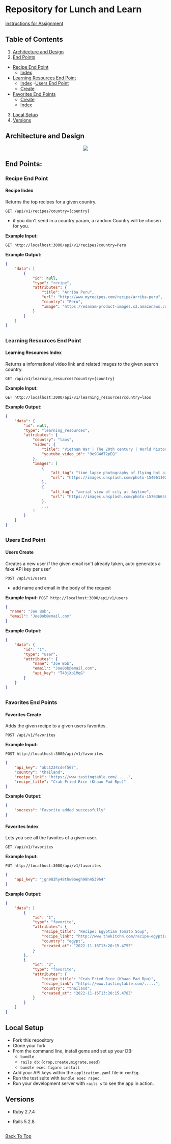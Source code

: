 # Repository for Lunch and Learn
[Instructions for Assignment](https://backend.turing.edu/module3/projects/lunch_and_learn/)
## Table of Contents

1. [Architecture and Design](#architecture-and-design)
2. [End Points](#end-points)
- [Recipe End Point](#recipe-end-point)
    - [Index](#recipe-index)
- [Learning Resources End Point](#learning-resources-end-point)
    - [Index](#learning-resources-index) 
-[Users End Point](#users-end-point)
	- [Create](#users-create)
- [Favorites End Points](#favorites-end-points)
    - [Create](#favorites-create)
    - [Index](#favorites-index)
3. [Local Setup](#local-setup)
4. [Versions](#versions)


## Architecture and Design

<p align="center">
  <img src="https://github.com/SandyyMarie/lunch_and_learn/blob/main/assets/LunchAndLearnDB.png?raw=true" />
</p>

## End Points:


### Recipe End Point

#### Recipe Index
Returns the top recipes for a given country.

`GET /api/v1/recipes?country={country}`

* if you don't send in a country param, a random Country will be chosen for you.


<b>Example Input:</b>

`GET http://localhost:3000/api/v1/recipes?country=Peru` 

<b>Example Output:</b>

```json
{
    "data": [
        {
            "id": null,
            "type": "recipe",
            "attributes": {
                "title": "Arriba Peru",
                "url": "http://www.myrecipes.com/recipe/arriba-peru",
                "country": "Peru",
                "image": "https://edamam-product-images.s3.amazonaws.com/web-img/94a/...."
            }
        }
    ]
}
```

##


### Learning Resources End Point

#### Learning Resources Index
Returns a informational video link and related images to the given search country.

`GET /api/v1/learning_resources?country={country}`

<b>Example Input:</b>

`GET http://localhost:3000/api/v1/learning_resources?country=laos`

<b>Example Output:</b>
```json
{
    "data": {
        "id": null,
        "type": "learning_resources",
        "attributes": {
            "country": "laos",
            "video": {
                "title": "Vietnam War | The 20th century | World history | Khan Academy",
                "youtube_video_id": "9e9GWdT2pEQ"
            },
            "images": [
                {
                    "alt_tag": "time lapse photography of flying hot air balloon",
                    "url": "https://images.unsplash.com/photo-1540611025311-01df3cef54b5?ixid=MnwzODExMzJ8MHwxfHNlYXJjaHwxfHxsYW9zfGVufDB8fHx8MTY2ODU5NTA4OA&ixlib=rb-4.0.3"
                },
                {
                    "alt_tag": "aerial view of city at daytime",
                    "url": "https://images.unsplash.com/photo-1570366583862-f91883984fde?ixid=MnwzODExMzJ8MHwxfHNlYXJjaHwyfHxsYW9zfGVufDB8fHx8MTY2ODU5NTA4OA&ixlib=rb-4.0.3"
                },
				...
            ]
        }
    }
}
```
##

### Users End Point

#### Users Create
Creates a new user if the given email isn't already taken, auto generates a fake API key per user'

`POST /api/v1/users` 
+ add name and email in the body of the request

<b>Example Input:</b>
`POST http://localhost:3000/api/v1/users`
```json
{
  "name": "Joe Bob",
  "email": "JoeBob@email.com"
}
```

<b>Example Output:</b>
```json
{
    "data": {
        "id": "1",
        "type": "user",
        "attributes": {
            "name": "Joe Bob",
            "email": "JoeBob@email.com",
            "api_key": "T43jXp1MqG"
        }
    }
}
```
##

### Favorites End Points

#### Favorites Create
Adds the given recipe to a given users favorites.

`POST /api/v1/favorites` 

<b>Example Input:</b>

`POST http://localhost:3000/api/v1/favorites`

```json
{
    "api_key": "abc1234cdef567",
    "country": "thailand",
    "recipe_link": "https://www.tastingtable.com/.....",
    "recipe_title": "Crab Fried Rice (Khaao Pad Bpu)"
}
```

<b>Example Output:</b>

```json
{
    "success": "Favorite added successfully"
}
```

#### Favorites Index
Lets you see all the favoites of a given user.

`GET /api/v1/favorites` 


<b>Example Input:</b>

`PUT http://localhost:3000/api/v1/favorites`

```json
{
    "api_key": "jgn983hy48thw9begh98h4539h4"
}
```
<b>Example Output:</b>
```json
{
    "data": [
        {
            "id": "1",
            "type": "favorite",
            "attributes": {
                "recipe_title": "Recipe: Egyptian Tomato Soup",
                "recipe_link": "http://www.thekitchn.com/recipe-egyptian-tomato-soup-weeknight....",
                "country": "egypt",
                "created_at": "2022-11-16T13:20:15.475Z"
            }
        },
        {
            "id": "2",
            "type": "favorite",
            "attributes": {
                "recipe_title": "Crab Fried Rice (Khaao Pad Bpu)",
                "recipe_link": "https://www.tastingtable.com/.....",
                "country": "thailand",
                "created_at": "2022-11-16T13:20:15.478Z"
            }
        }
    ]
}
```
##

## Local Setup

* Fork this repository
* Clone your fork
* From the command line, install gems and set up your DB:
    * `bundle`
    * `rails db:{drop,create,migrate,seed}`
	* `bundle exec figaro install`
* Add your API keys within the `application.yaml` file in `config`.
* Run the test suite with `bundle exec rspec`.
* Run your development server with `rails s` to see the app in action.

## Versions

- Ruby 2.7.4

- Rails 5.2.8

##

[Back To Top](#repository-for-lunch-and-learn) 
